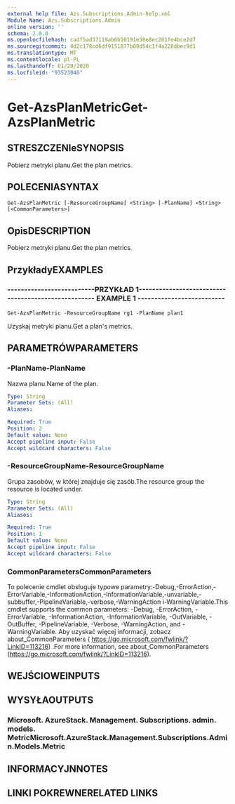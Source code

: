 ```yaml
---
external help file: Azs.Subscriptions.Admin-help.xml
Module Name: Azs.Subscriptions.Admin
online version: ''
schema: 2.0.0
ms.openlocfilehash: cadf5ad37119ab6b50191e50e8ec281fe4bce2d7
ms.sourcegitcommit: 4d2c178cd6df9151877b08d54c1f4a228dbec9d1
ms.translationtype: MT
ms.contentlocale: pl-PL
ms.lasthandoff: 01/29/2020
ms.locfileid: "93523046"
---
```

# <span data-ttu-id="603a6-101">Get-AzsPlanMetric</span><span class="sxs-lookup"><span data-stu-id="603a6-101">Get-AzsPlanMetric</span></span>

## <span data-ttu-id="603a6-102">STRESZCZENIe</span><span class="sxs-lookup"><span data-stu-id="603a6-102">SYNOPSIS</span></span>
<span data-ttu-id="603a6-103">Pobierz metryki planu.</span><span class="sxs-lookup"><span data-stu-id="603a6-103">Get the plan metrics.</span></span>

## <span data-ttu-id="603a6-104">POLECENIA</span><span class="sxs-lookup"><span data-stu-id="603a6-104">SYNTAX</span></span>

```
Get-AzsPlanMetric [-ResourceGroupName] <String> [-PlanName] <String> [<CommonParameters>]
```

## <span data-ttu-id="603a6-105">Opis</span><span class="sxs-lookup"><span data-stu-id="603a6-105">DESCRIPTION</span></span>
<span data-ttu-id="603a6-106">Pobierz metryki planu.</span><span class="sxs-lookup"><span data-stu-id="603a6-106">Get the plan metrics.</span></span>

## <span data-ttu-id="603a6-107">Przykłady</span><span class="sxs-lookup"><span data-stu-id="603a6-107">EXAMPLES</span></span>

### <span data-ttu-id="603a6-108">--------------------------PRZYKŁAD 1--------------------------</span><span class="sxs-lookup"><span data-stu-id="603a6-108">-------------------------- EXAMPLE 1 --------------------------</span></span>
```
Get-AzsPlanMetric -ResourceGroupName rg1 -PlanName plan1
```

<span data-ttu-id="603a6-109">Uzyskaj metryki planu.</span><span class="sxs-lookup"><span data-stu-id="603a6-109">Get a plan's metrics.</span></span>

## <span data-ttu-id="603a6-110">PARAMETRÓW</span><span class="sxs-lookup"><span data-stu-id="603a6-110">PARAMETERS</span></span>

### <span data-ttu-id="603a6-111">-PlanName</span><span class="sxs-lookup"><span data-stu-id="603a6-111">-PlanName</span></span>
<span data-ttu-id="603a6-112">Nazwa planu.</span><span class="sxs-lookup"><span data-stu-id="603a6-112">Name of the plan.</span></span>

```yaml
Type: String
Parameter Sets: (All)
Aliases: 

Required: True
Position: 2
Default value: None
Accept pipeline input: False
Accept wildcard characters: False
```

### <span data-ttu-id="603a6-113">-ResourceGroupName</span><span class="sxs-lookup"><span data-stu-id="603a6-113">-ResourceGroupName</span></span>
<span data-ttu-id="603a6-114">Grupa zasobów, w której znajduje się zasób.</span><span class="sxs-lookup"><span data-stu-id="603a6-114">The resource group the resource is located under.</span></span>

```yaml
Type: String
Parameter Sets: (All)
Aliases: 

Required: True
Position: 1
Default value: None
Accept pipeline input: False
Accept wildcard characters: False
```

### <span data-ttu-id="603a6-115">CommonParameters</span><span class="sxs-lookup"><span data-stu-id="603a6-115">CommonParameters</span></span>
<span data-ttu-id="603a6-116">To polecenie cmdlet obsługuje typowe parametry:-Debug,-ErrorAction,-ErrorVariable,-InformationAction,-InformationVariable,-unvariable,-subbuffer,-PipelineVariable,-verbose,-WarningAction i-WarningVariable.</span><span class="sxs-lookup"><span data-stu-id="603a6-116">This cmdlet supports the common parameters: -Debug, -ErrorAction, -ErrorVariable, -InformationAction, -InformationVariable, -OutVariable, -OutBuffer, -PipelineVariable, -Verbose, -WarningAction, and -WarningVariable.</span></span> <span data-ttu-id="603a6-117">Aby uzyskać więcej informacji, zobacz about_CommonParameters ( https://go.microsoft.com/fwlink/?LinkID=113216) .</span><span class="sxs-lookup"><span data-stu-id="603a6-117">For more information, see about_CommonParameters (https://go.microsoft.com/fwlink/?LinkID=113216).</span></span>

## <span data-ttu-id="603a6-118">WEJŚCIOWE</span><span class="sxs-lookup"><span data-stu-id="603a6-118">INPUTS</span></span>

## <span data-ttu-id="603a6-119">WYSYŁA</span><span class="sxs-lookup"><span data-stu-id="603a6-119">OUTPUTS</span></span>

### <span data-ttu-id="603a6-120">Microsoft. AzureStack. Management. Subscriptions. admin. models. Metric</span><span class="sxs-lookup"><span data-stu-id="603a6-120">Microsoft.AzureStack.Management.Subscriptions.Admin.Models.Metric</span></span>

## <span data-ttu-id="603a6-121">INFORMACYJN</span><span class="sxs-lookup"><span data-stu-id="603a6-121">NOTES</span></span>

## <span data-ttu-id="603a6-122">LINKI POKREWNE</span><span class="sxs-lookup"><span data-stu-id="603a6-122">RELATED LINKS</span></span>

